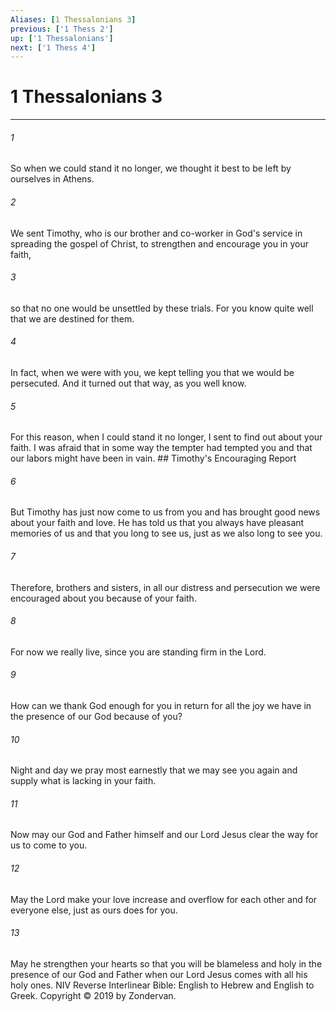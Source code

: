 ```yaml
---
Aliases: [1 Thessalonians 3]
previous: ['1 Thess 2']
up: ['1 Thessalonians']
next: ['1 Thess 4']
---
```

# 1 Thessalonians 3

***


###### 1 
So when we could stand it no longer, we thought it best to be left by ourselves in Athens. 

###### 2 
We sent Timothy, who is our brother and co-worker in God's service in spreading the gospel of Christ, to strengthen and encourage you in your faith, 

###### 3 
so that no one would be unsettled by these trials. For you know quite well that we are destined for them. 

###### 4 
In fact, when we were with you, we kept telling you that we would be persecuted. And it turned out that way, as you well know. 

###### 5 
For this reason, when I could stand it no longer, I sent to find out about your faith. I was afraid that in some way the tempter had tempted you and that our labors might have been in vain. ## Timothy's Encouraging Report 

###### 6 
But Timothy has just now come to us from you and has brought good news about your faith and love. He has told us that you always have pleasant memories of us and that you long to see us, just as we also long to see you. 

###### 7 
Therefore, brothers and sisters, in all our distress and persecution we were encouraged about you because of your faith. 

###### 8 
For now we really live, since you are standing firm in the Lord. 

###### 9 
How can we thank God enough for you in return for all the joy we have in the presence of our God because of you? 

###### 10 
Night and day we pray most earnestly that we may see you again and supply what is lacking in your faith. 

###### 11 
Now may our God and Father himself and our Lord Jesus clear the way for us to come to you. 

###### 12 
May the Lord make your love increase and overflow for each other and for everyone else, just as ours does for you. 

###### 13 
May he strengthen your hearts so that you will be blameless and holy in the presence of our God and Father when our Lord Jesus comes with all his holy ones. NIV Reverse Interlinear Bible: English to Hebrew and English to Greek. Copyright © 2019 by Zondervan.
